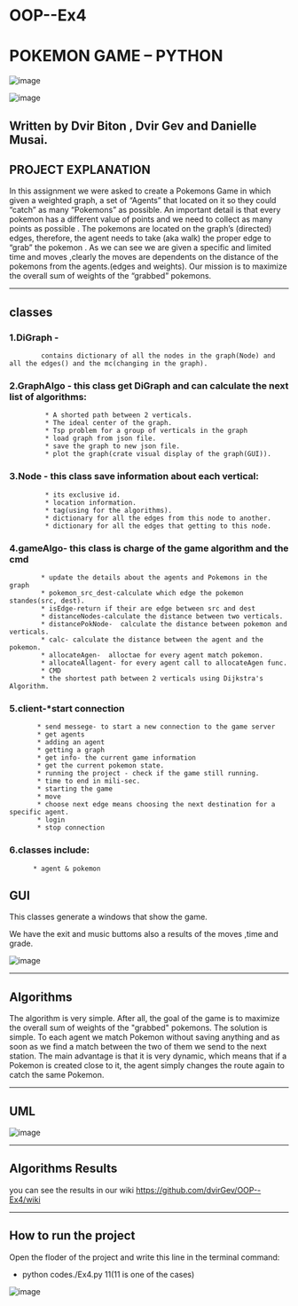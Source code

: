 
# OOP--Ex4
# POKEMON GAME – PYTHON
![image](https://user-images.githubusercontent.com/92378800/148260320-c740a7f5-ddf1-498e-bd29-94911c4e2d84.png)

![image](https://user-images.githubusercontent.com/92378800/148351388-344d199a-f285-49c2-b19f-62b6376ef919.png)


## Written by Dvir Biton , Dvir Gev and Danielle Musai.

## PROJECT EXPLANATION

In this assignment  we were asked to create a Pokemons Game in which given a weighted graph, a set of “Agents” that located on it so they could “catch” as many “Pokemons” as possible.
An important detail is that every pokemon has a different value of points  and we need to collect as many points as possible .
The pokemons are located on the graph’s (directed) edges, therefore, the agent needs to take (aka walk) the proper edge to “grab” the pokemon .
As we can see we are given a specific and limited time and moves ,clearly the moves are dependents on the distance of the pokemons from the agents.(edges and weights).
Our mission is to maximize the overall sum of weights of the “grabbed” pokemons.

---
## classes

### 1.DiGraph - 
            contains dictionary of all the nodes in the graph(Node) and all the edges() and the mc(changing in the graph).

### 2.GraphAlgo - this class get DiGraph and can calculate the next list of algorithms:

             * A shorted path between 2 verticals.
             * The ideal center of the graph.
             * Tsp problem for a group of verticals in the graph
             * load graph from json file.
             * save the graph to new json file.
             * plot the graph(crate visual display of the graph(GUI)).

### 3.Node - this class save information about each vertical:

             * its exclusive id.
             * location information.
             * tag(using for the algorithms).
             * dictionary for all the edges from this node to another.
             * dictionary for all the edges that getting to this node.

### 4.gameAlgo- this class is charge of the game algorithm and the cmd

            * update the details about the agents and Pokemons in the graph
            * pokemon_src_dest-calculate which edge the pokemon standes(src, dest).
            * isEdge-return if their are edge between src and dest
            * distanceNodes-calculate the distance between two verticals.
            * distancePokNode-  calculate the distance between pokemon and verticals.
            * calc- calculate the distance between the agent and the pokemon.
            * allocateAgen-  alloctae for every agent match pokemon.
            * allocateAllagent- for every agent call to allocateAgen func.
            * CMD
            * the shortest path between 2 verticals using Dijkstra's Algorithm.

### 5.client-*start connection

           * send messege- to start a new connection to the game server
           * get agents
           * adding an agent
           * getting a graph
           * get info- the current game information
           * get the current pokemon state.
           * running the project - check if the game still running.
           * time to end in mili-sec.
           * starting the game 
           * move
           * choose next edge means choosing the next destination for a specific agent.
           * login
           * stop connection

### 6.classes include: 

          * agent & pokemon


## GUI
This classes generate a windows that show the game.

We have the exit and music buttoms also a results of the moves ,time and grade. 


![image](https://user-images.githubusercontent.com/92378800/148246637-1c7fe8ac-5531-4a0b-8d05-651b6a56c333.png)

----

## Algorithms

The algorithm is very simple.
After all, the goal of the game is to maximize the overall sum of weights of the "grabbed" pokemons.
The solution is simple. To each agent we match Pokemon without saving anything and as soon as we find a match between the two of them we send to the next station.
The main advantage is that it is very dynamic, which means that if a Pokemon is created close to it, the agent simply changes the route again to catch the same Pokemon.


---

## UML

![image](https://user-images.githubusercontent.com/92378800/148247697-b445d322-1915-443b-a8a2-eecd0fc4496c.png)

----
## Algorithms Results
you can see the results in our wiki
https://github.com/dvirGev/OOP--Ex4/wiki

----
## How to run the project
Open the floder of the project and write this line in the terminal command:

* python codes./Ex4.py 11(11 is one of the cases)

![image](https://user-images.githubusercontent.com/92378800/148261828-9a3d3395-09b4-4c0e-a500-e3ff06c1ad0c.png)



